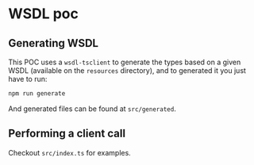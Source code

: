 # WSDL poc

## Generating WSDL

This POC uses a `wsdl-tsclient` to generate the types based on a given WSDL (available on the `resources` directory), and to generated it you just have to run:

```sh
npm run generate
```

And generated files can be found at `src/generated`.

## Performing a client call

Checkout `src/index.ts` for examples.

